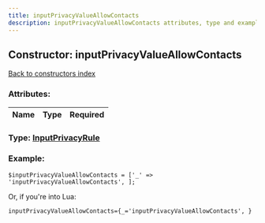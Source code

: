 ```yaml
---
title: inputPrivacyValueAllowContacts
description: inputPrivacyValueAllowContacts attributes, type and example
---
```

## Constructor: inputPrivacyValueAllowContacts  
[Back to constructors index](index.md)



### Attributes:

| Name     |    Type       | Required |
|----------|:-------------:|---------:|



### Type: [InputPrivacyRule](../types/InputPrivacyRule.md)


### Example:

```
$inputPrivacyValueAllowContacts = ['_' => 'inputPrivacyValueAllowContacts', ];
```  

Or, if you're into Lua:  


```
inputPrivacyValueAllowContacts={_='inputPrivacyValueAllowContacts', }

```


